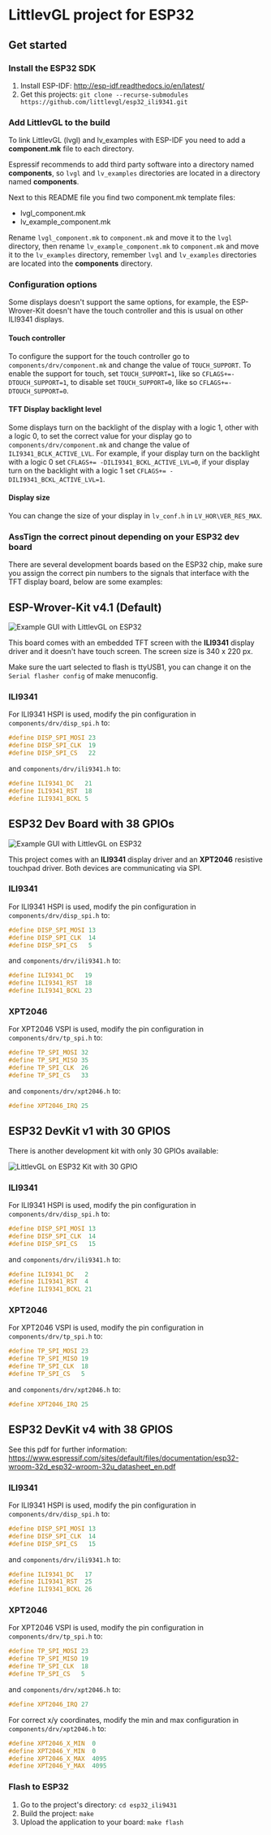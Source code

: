 # LittlevGL project for ESP32


## Get started 
### Install the ESP32 SDK
1. Install ESP-IDF: http://esp-idf.readthedocs.io/en/latest/
2. Get this projects: `git clone --recurse-submodules https://github.com/littlevgl/esp32_ili9341.git`

### Add LittlevGL to the build
To link LittlevGL (lvgl) and lv_examples with ESP-IDF you need to add a **component.mk** file to each directory.

Espressif recommends to add third party software into a directory named **components**, so `lvgl` and `lv_examples` directories are located in a directory named **components**.

Next to this README file you find two component.mk template files:
- lvgl_component.mk
- lv_example_component.mk

Rename `lvgl_component.mk` to `component.mk` and move it to the `lvgl` directory, then rename `lv_example_component.mk` to `component.mk` and move it to the `lv_examples` directory, remember `lvgl` and `lv_examples` directories are located into the **components** directory.

### Configuration options
Some displays doesn't support the same options, for example, the ESP-Wrover-Kit doesn't have the touch controller and this is usual on other ILI9341 displays.

#### Touch controller
To configure the support for the touch controller go to `components/drv/component.mk` and change the value of `TOUCH_SUPPORT`. To enable the support for touch, set `TOUCH_SUPPORT=1`, like so `CFLAGS+=-DTOUCH_SUPPORT=1`, to disable set `TOUCH_SUPPORT=0`, like so `CFLAGS+=-DTOUCH_SUPPORT=0`.

#### TFT Display backlight level
Some displays turn on the backlight of the display with a logic 1, other with a logic 0, to set the correct value for your display go to `components/drv/component.mk` and change the value of `ILI9341_BCLK_ACTIVE_LVL`. For example, if your display turn on the backlight with a logic 0 set `CFLAGS+= -DILI9341_BCKL_ACTIVE_LVL=0`, if your display turn on the backlight with a logic 1 set `CFLAGS+= -DILI9341_BCKL_ACTIVE_LVL=1`.

#### Display size
You can change the size of your display in `lv_conf.h` in `LV_HOR\VER_RES_MAX`.

### AssTign the correct pinout depending on your ESP32 dev board
There are several development boards based on the ESP32 chip, make sure you assign the correct pin numbers to the signals that interface with the TFT display board, below are some examples:

## ESP-Wrover-Kit v4.1 (Default)

![Example GUI with LittlevGL on ESP32](esp_wrover_kit.jpg)

This board comes with an embedded TFT screen with the **ILI9341** display driver and it doesn't have touch screen. The screen size is 340 x 220 px.

Make sure the uart selected to flash is ttyUSB1, you can change it on the `Serial flasher config` of make menuconfig.

### ILI9341
For ILI9341 HSPI is used, modify the pin configuration in `components/drv/disp_spi.h` to:

```c
#define DISP_SPI_MOSI 23
#define DISP_SPI_CLK  19
#define DISP_SPI_CS   22
```

and `components/drv/ili9341.h` to:
```c
#define ILI9341_DC   21
#define ILI9341_RST  18
#define ILI9341_BCKL 5
```

## ESP32 Dev Board with 38 GPIOs

![Example GUI with LittlevGL on ESP32](screenshot.jpg)

This project comes with an **ILI9341** display driver and an **XPT2046** resistive touchpad driver. Both devices are communicating via SPI.

### ILI9341
For ILI9341 HSPI is used, modify the pin configuration in `components/drv/disp_spi.h` to:

```c
#define DISP_SPI_MOSI 13
#define DISP_SPI_CLK  14
#define DISP_SPI_CS   5
```

and `components/drv/ili9341.h` to:
```c
#define ILI9341_DC   19
#define ILI9341_RST  18
#define ILI9341_BCKL 23
```

### XPT2046
For XPT2046 VSPI is used, modify the pin configuration in `components/drv/tp_spi.h` to:

```c
#define TP_SPI_MOSI 32
#define TP_SPI_MISO 35
#define TP_SPI_CLK  26
#define TP_SPI_CS   33
```

and `components/drv/xpt2046.h` to:
```c
#define XPT2046_IRQ 25
```

## ESP32 DevKit v1 with 30 GPIOS

There is another development kit with only 30 GPIOs available:

![LittlevGL on ESP32 Kit with 30 GPIO](ESP32_DevkitV1_30_GPIO.png)

### ILI9341

For ILI9341 HSPI is used, modify the pin configuration in `components/drv/disp_spi.h` to:

```c
#define DISP_SPI_MOSI 13
#define DISP_SPI_CLK  14
#define DISP_SPI_CS   15
```

and `components/drv/ili9341.h` to:
```c
#define ILI9341_DC   2
#define ILI9341_RST  4
#define ILI9341_BCKL 21
```

### XPT2046

For XPT2046 VSPI is used, modify the pin configuration in `components/drv/tp_spi.h` to:

```c
#define TP_SPI_MOSI 23
#define TP_SPI_MISO 19
#define TP_SPI_CLK  18
#define TP_SPI_CS   5
```

and `components/drv/xpt2046.h` to:
```c
#define XPT2046_IRQ 25
```

## ESP32 DevKit v4 with 38 GPIOS

See this pdf for further information: https://www.espressif.com/sites/default/files/documentation/esp32-wroom-32d_esp32-wroom-32u_datasheet_en.pdf

### ILI9341

For ILI9341 HSPI is used, modify the pin configuration in `components/drv/disp_spi.h` to:

```c
#define DISP_SPI_MOSI 13
#define DISP_SPI_CLK  14
#define DISP_SPI_CS   15
```

and `components/drv/ili9341.h` to:
```c
#define ILI9341_DC   17
#define ILI9341_RST  25
#define ILI9341_BCKL 26
```

### XPT2046

For XPT2046 VSPI is used, modify the pin configuration in `components/drv/tp_spi.h` to:

```c
#define TP_SPI_MOSI 23
#define TP_SPI_MISO 19
#define TP_SPI_CLK  18
#define TP_SPI_CS   5
```

and `components/drv/xpt2046.h` to:
```c
#define XPT2046_IRQ 27
```

For correct x/y coordinates, modify the min and max configuration in `components/drv/xpt2046.h` to:

```c
#define XPT2046_X_MIN  0
#define XPT2046_Y_MIN  0
#define XPT2046_X_MAX  4095
#define XPT2046_Y_MAX  4095
```

### Flash to ESP32
1. Go to the project's directory: `cd esp32_ili9431`
2. Build the project: `make`
3. Upload the application to your board: `make flash`
